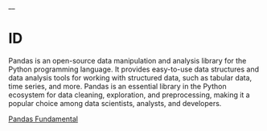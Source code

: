 __

# ID

Pandas is an open-source data manipulation and analysis library for the Python programming language. It provides easy-to-use data structures and data analysis tools for working with structured data, such as tabular data, time series, and more. Pandas is an essential library in the Python ecosystem for data cleaning, exploration, and preprocessing, making it a popular choice among data scientists, analysts, and developers.

[Pandas Fundamental](https://colab.research.google.com/drive/1hnq0BW6D8AGWqHioWKo0oU-2-hSd_VOZ?usp=sharing)
